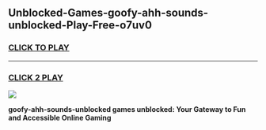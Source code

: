 
## Unblocked-Games-goofy-ahh-sounds-unblocked-Play-Free-o7uv0
<h3>
<a href="https://premium76.site?title=goofy-ahh-sounds-unblocked&ref=20M">CLICK TO PLAY</a></h3>
<hr>

<h3>
<a href="https://premium76.site?title=goofy-ahh-sounds-unblocked&ref=20M">CLICK 2 PLAY</a>
  
</h3>

<a href="https://premium76.site?title=goofy-ahh-sounds-unblocked&ref=19M"><img src="https://clearcache.store/games.png"></a>


**goofy-ahh-sounds-unblocked games unblocked: Your Gateway to Fun and Accessible Online Gaming**
